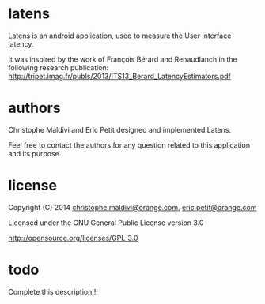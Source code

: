 latens
======

Latens is an android application, used to measure the User Interface latency.

It was inspired by the work of François Bérard and Renaudlanch in the following research publication: http://tripet.imag.fr/publs/2013/ITS13_Berard_LatencyEstimators.pdf

authors
=======

Christophe Maldivi and Eric Petit designed and implemented Latens.

Feel free to contact the authors for any question related to this application and its purpose.

license
=======
Copyright (C) 2014 christophe.maldivi@orange.com, eric.petit@orange.com

Licensed under the GNU General Public License version 3.0

http://opensource.org/licenses/GPL-3.0

todo
====

Complete this description!!!
